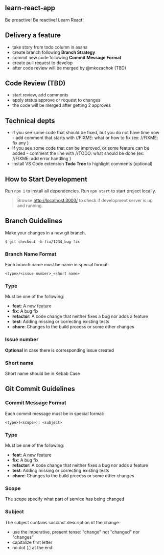 ## learn-react-app
Be proactive! Be reactive! Learn React!

## Delivery a feature

- take story from todo column in asana
- create branch following **Branch Strategy**
- commit new code following **Commit Message Format**
- create pull request to develop
- after code review will be merged by @mkozachok (TBD)

## Code Review (TBD)

- start review, add comments
- apply status approve or request to changes
- the code will be merged after getting 2 approves

## Technical depts
- if you see some code that should be fixed, but you do not have time now - add comment that starts with //FIXME: what or how to fix
(ex: //FIXME: fix any )
- if you see some code that can be improved, or some feature can be added - comment the line with //TODO: what should be done
(ex: //FIXME: add error handling )
- install VS Code extension **Todo Tree** to highlight comments  (optional)

## How to Start Development

Run `npm i` to install all dependencies.
Run `npm start` to start project locally.

> Browse [http://localhost:3000/](http://localhost:3000) to check if development server is up and running.

## Branch Guidelines

Make your changes in a new git branch.

```shell
$ git checkout -b fix/1234_bug-fix
```

### Branch Name Format

Each branch name must be name in special format:

```
<type>/<issue number>_<short name>
```

### Type

Must be one of the following:

- **feat**: A new feature
- **fix**: A bug fix
- **refactor**: A code change that neither fixes a bug nor adds a feature
- **test**: Adding missing or correcting existing tests
- **chore**: Changes to the build process or some other changes

### Issue number

**Optional** in case there is corresponding issue created

### Short name

Short name should be in Kebab Case

## Git Commit Guidelines

### Commit Message Format

Each commit message must be in special format:

```
<type>(<scope>): <subject>
```

### Type

Must be one of the following:

- **feat**: A new feature
- **fix**: A bug fix
- **refactor**: A code change that neither fixes a bug nor adds a feature
- **test**: Adding missing or correcting existing tests
- **chore**: Changes to the build process or some other changes

### Scope

The scope specify what part of service has being changed

### Subject

The subject contains succinct description of the change:

- use the imperative, present tense: "change" not "changed" nor "changes"
- capitalize first letter
- no dot (.) at the end
